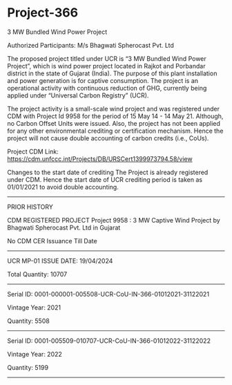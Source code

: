 # Project-366
3 MW Bundled Wind Power Project 

Authorized Participants: M/s Bhagwati Spherocast Pvt. Ltd

The proposed project titled under UCR is “3 MW Bundled Wind Power Project”, which is wind power
project located in Rajkot and Porbandar district in the state of Gujarat (India). The purpose of this plant
installation and power generation is for captive consumption. The project is an operational activity with
continuous reduction of GHG, currently being applied under “Universal Carbon Registry” (UCR).

The project activity is a small-scale wind project and was registered under CDM with Project Id 9958
for the period of 15 May 14 - 14 May 21. Although, no Carbon Offset Units were issued. Also, the
project has not been applied for any other environmental crediting or certification mechanism. Hence
the project will not cause double accounting of carbon credits (i.e., CoUs).

Project CDM Link: https://cdm.unfccc.int/Projects/DB/URSCert1399973794.58/view

Changes to the start date of crediting
The Project is already registered under CDM. Hence the start date of UCR crediting
period is taken as 01/01/2021 to avoid double accounting.
________________
PRIOR HISTORY

CDM REGISTERED PROJECT Project 9958 : 3 MW Captive Wind Project by Bhagwati Spherocast Pvt. Ltd in Gujarat

No CDM CER Issuance Till Date
____________
UCR MP-01 ISSUE DATE: 19/04/2024

Total Quantity: 10707
_____________________
Serial ID: 0001-000001-005508-UCR-CoU-IN-366-01012021-31122021

Vintage Year: 2021

Quantity: 5508
______________________
Serial ID: 0001-005509-010707-UCR-CoU-IN-366-01012022-31122022

Vintage Year: 2022

Quantity: 5199
_________________



